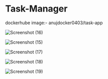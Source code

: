 ﻿# Task-Manager

  dockerhube image:- anujdocker0403/task-app

![Screenshot (16)](https://github.com/user-attachments/assets/4f8437e3-5c1d-4a4d-9006-164a38c874ac)

 ![Screenshot (15)](https://github.com/user-attachments/assets/429a03c2-a745-435d-9884-8526a3e6b2ed)

 ![Screenshot (17)](https://github.com/user-attachments/assets/d80c275d-5333-4bb2-972a-84b12849d03c)

 ![Screenshot (18)](https://github.com/user-attachments/assets/9fbe14b2-8682-4984-8114-88cf7c6d1ca8)

 ![Screenshot (19)](https://github.com/user-attachments/assets/a17a4d46-fa30-4337-8db2-2b9db84f3a38)






